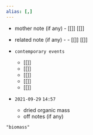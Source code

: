 ```yaml
---
alias: [,]
---
```

- mother note (if any)
		- [[]] [[]]
- related note (if any) -
		- [[]] [[]]
- `contemporary events`
	- [[]]
	- [[]]
	- [[]]
	- [[]]
	- [[]]

- `2021-09-29`  `14:57`
	- dried organic mass
	- off notes (if any)

```query
"biomass"
```